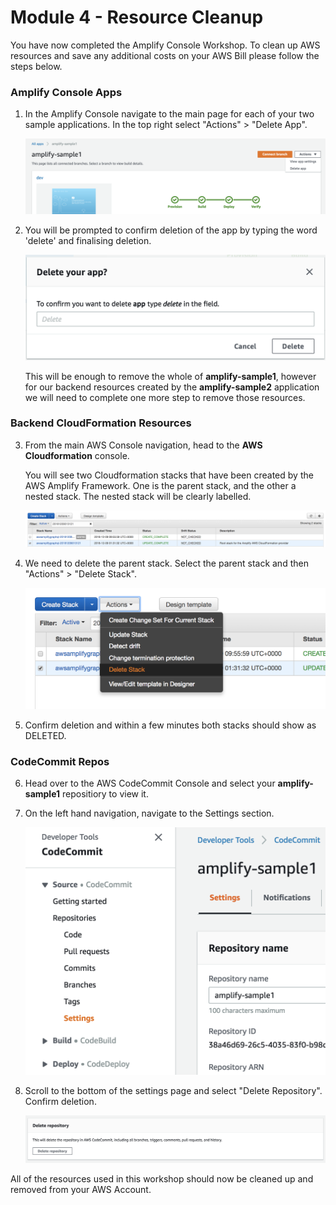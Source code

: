 # Module 4 - Resource Cleanup

You have now completed the Amplify Console Workshop. To clean up AWS resources and save any additional costs on your AWS Bill please follow the steps below.

### Amplify Console Apps

1. In the Amplify Console navigate to the main page for each of your two sample applications. In the top right select "Actions" > "Delete App".

    ![Alt text](images/4-delete-app.png)

2. You will be prompted to confirm deletion of the app by typing the word 'delete' and finalising deletion.

    ![Alt text](images/4-confirm-delete.png)

    This will be enough to remove the whole of **amplify-sample1**, however for our backend resources created by the **amplify-sample2** application we will need to complete one more step to remove those resources.
    
### Backend CloudFormation Resources
    
3. From the main AWS Console navigation, head to the **AWS Cloudformation** console.
    
    You will see two Cloudformation stacks that have been created by the AWS Amplify Framework. One is the parent stack, and the other a nested stack. The nested stack will be clearly labelled.
    
    ![Alt text](images/4-cfn-stacks.png)

4. We need to delete the parent stack. Select the parent stack and then "Actions" > "Delete Stack".

    ![Alt text](images/4-cfn-delete.png)
    
5. Confirm deletion and within a few minutes both stacks should show as DELETED.

### CodeCommit Repos

6. Head over to the AWS CodeCommit Console and select your **amplify-sample1** repositiory to view it.

7. On the left hand navigation, navigate to the Settings section.

    ![Alt text](images/4-codecommit-settings.png)

8. Scroll to the bottom of the settings page and select "Delete Repository". Confirm deletion.
    
    ![Alt text](images/4-codecommit-delete.png)


All of the resources used in this workshop should now be cleaned up and removed from your AWS Account.

